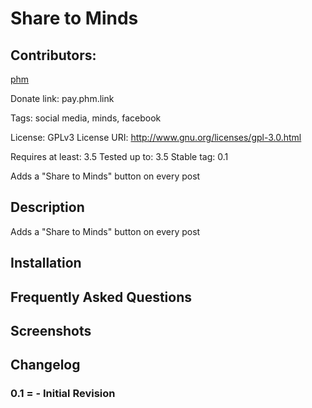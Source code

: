 # Share to Minds

## Contributors:

<a href="http://pay.phm.link" target="_blank">phm</a> 

Donate link: pay.phm.link

Tags: social media, minds, facebook

License: GPLv3 License URI: http://www.gnu.org/licenses/gpl-3.0.html

Requires at least: 3.5 Tested up to: 3.5 Stable tag: 0.1

Adds a "Share to Minds" button on every post

## Description

Adds a "Share to Minds" button on every post

## Installation

## Frequently Asked Questions

## Screenshots

## Changelog 

### 0.1 = - Initial Revision

